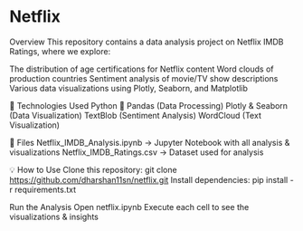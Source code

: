 # Netflix
Overview
This repository contains a data analysis project on Netflix IMDB Ratings, where we explore:

The distribution of age certifications for Netflix content
Word clouds of production countries
Sentiment analysis of movie/TV show descriptions
Various data visualizations using Plotly, Seaborn, and Matplotlib

🔧 Technologies Used
Python 🐍
Pandas (Data Processing)
Plotly & Seaborn (Data Visualization)
TextBlob (Sentiment Analysis)
WordCloud (Text Visualization)

📂 Files
Netflix_IMDB_Analysis.ipynb → Jupyter Notebook with all analysis & visualizations
Netflix_IMDB_Ratings.csv → Dataset used for analysis

💡 How to Use
Clone this repository:
git clone https://github.com/dharshan11sn/netflix.git
Install dependencies:
pip install -r requirements.txt

Run the Analysis
Open netflix.ipynb
Execute each cell to see the visualizations & insights
